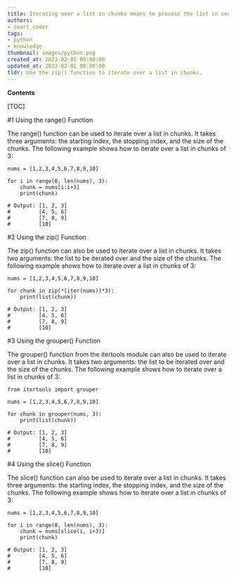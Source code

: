 ```yaml
---
title: Iterating over a list in chunks means to process the list in sections, rather than all at once
authors:
- smart_coder
tags:
- python
- knowledge
thumbnail: images/python.png
created_at: 2023-02-01 00:00:00
updated_at: 2023-02-01 00:00:00
tldr: Use the zip() function to iterate over a list in chunks.
---
```


**Contents**

[TOC]

#1 Using the range() Function

The range() function can be used to iterate over a list in chunks. It takes three arguments: the starting index, the stopping index, and the size of the chunks. The following example shows how to iterate over a list in chunks of 3:

```
nums = [1,2,3,4,5,6,7,8,9,10]

for i in range(0, len(nums), 3):
    chunk = nums[i:i+3]
    print(chunk)

# Output: [1, 2, 3]
#         [4, 5, 6]
#         [7, 8, 9]
#         [10]
```

#2 Using the zip() Function

The zip() function can also be used to iterate over a list in chunks. It takes two arguments: the list to be iterated over and the size of the chunks. The following example shows how to iterate over a list in chunks of 3:

```
nums = [1,2,3,4,5,6,7,8,9,10]

for chunk in zip(*[iter(nums)]*3):
    print(list(chunk))

# Output: [1, 2, 3]
#         [4, 5, 6]
#         [7, 8, 9]
#         [10]
```

#3 Using the grouper() Function

The grouper() function from the itertools module can also be used to iterate over a list in chunks. It takes two arguments: the list to be iterated over and the size of the chunks. The following example shows how to iterate over a list in chunks of 3:

```
from itertools import grouper

nums = [1,2,3,4,5,6,7,8,9,10]

for chunk in grouper(nums, 3):
    print(list(chunk))

# Output: [1, 2, 3]
#         [4, 5, 6]
#         [7, 8, 9]
#         [10]
```

#4 Using the slice() Function

The slice() function can also be used to iterate over a list in chunks. It takes three arguments: the starting index, the stopping index, and the size of the chunks. The following example shows how to iterate over a list in chunks of 3:

```
nums = [1,2,3,4,5,6,7,8,9,10]

for i in range(0, len(nums), 3):
    chunk = nums[slice(i, i+3)]
    print(chunk)

# Output: [1, 2, 3]
#         [4, 5, 6]
#         [7, 8, 9]
#         [10]
```
